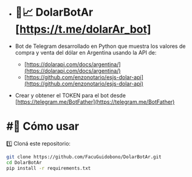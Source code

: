 - # 📱📈 DolarBotAr   [https://t.me/dolarAr_bot]

- Bot de Telegram desarrollado en Python que muestra los valores de compra y venta del dólar en Argentina usando la API de:
  - [https://dolarapi.com/docs/argentina/](https://dolarapi.com/docs/argentina/)
  - [https://github.com/enzonotario/esjs-dolar-api](https://github.com/enzonotario/esjs-dolar-api)

- Crear y obtener el TOKEN para el bot desde [https://telegram.me/BotFather](https://telegram.me/BotFather)


# #📒 Cómo usar

1️⃣ Cloná este repositorio:
```bash
git clone https://github.com/FacuGuidobono/DolarBotAr.git
cd DolarBotAr
pip install -r requirements.txt


